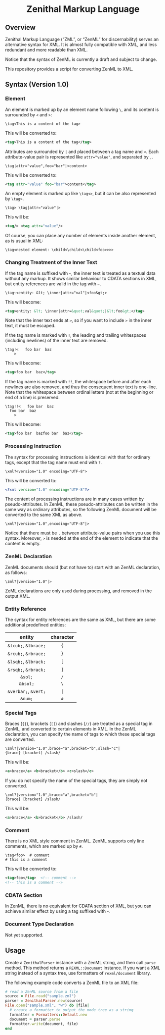 <div align="center">
<h1>Zenithal Markup Language</h1>
</div>

## Overview
Zenithal Markup Language (“ZML”, or “ZenML” for discernability) serves an alternative syntax for XML.
It is almost fully compatible with XML, and less redundant and more readable than XML.

Notice that the syntax of ZenML is currently a draft and subject to change.

This repository provides a script for converting ZenML to XML.

## Syntax (Version 1.0)

### Element
An element is marked up by an element name following `\`, and its content is surrounded by `<` and `>`:
```
\tag<This is a content of the tag>
```
This will be converted to:
```xml
<tag>This is a content of the tag</tag>
```

Attributes are surrounded by `|` and placed between a tag name and `<`.
Each attribute-value pair is represented like `attr="value"`, and separated by `,`.
```
\tag|attr="value",foo="bar"|<content>
```
This will be converted to:
```xml
<tag attr="value" foo="bar">content</tag>
```

An empty element is marked up like `\tag<>`, but it can be also represented by `\tag>`.
```
\tag> \tag|attr="value"|>
```
This will be:
```xml
<tag/> <tag attr="value"/>
```

Of course, you can place any number of elements inside another element, as is usual in XML: 
```
\tag<nested element: \child<\child<\child<foo>>>>
```

### Changing Treatment of the Inner Text
If the tag name is suffixed with `~`, the inner text is treated as a textual data without any markup.
It shows similar behaviour to CDATA sections in XML, but entity references are valid in the tag with `~`.
```
\tag~<entity: &lt; \inner|attr="val"|<foo&gt;>
```
This will become:
```xml
<tag>entity: &lt; \inner|attr=&quot;val&quot;|&lt;foo&gt;</tag>
```
Note that the inner text ends at `>`, so if you want to include `>` in the inner text, it must be escaped.

If the tag name is marked with `!`, the leading and trailing whitespaces (including newlines) of the inner text are removed.
```
\tag!<   foo bar  baz 
    >
```
This will become:
```xml
<tag>foo bar  baz</tag>
```
If the tag name is marked with `!!`, the whitespace before and after each newlines are also removed, and thus the consequent inner text is one-line.
Note that the whitespace between ordinal letters (not at the beginning or end of a line) is preserved.
```
\tag!!<   foo bar  baz
  foo bar  baz 
    >
```
This will become:
```xml
<tag>foo bar  bazfoo bar  baz</tag>
```

### Processing Instruction
The syntax for processing instructions is identical with that for ordinary tags, except that the tag name must end with `?`.
```
\xml?<version="1.0" encoding="UTF-8">
```
This will be converted to:
```xml
<?xml version="1.0" encoding="UTF-8"?>
```

The content of processing instructions are in many cases written by pseudo-attributes.
In ZenML, these pseudo-attributes can be written in the same way as ordinary attributes, so the following ZenML document will be converted to the same XML as above.
```
\xml?|version="1.0",encoding="UTF-8"|>
```
Notice that there must be `,` between attribute-value pairs when you use this syntax.
Moreover, `>` is needed at the end of the element to indicate that the content is empty.

### ZenML Declaration
ZenML documents should (but not have to) start with an ZenML declaration, as follows:
```
\zml?|version="1.0"|>
```
ZeML declarations are only used during processing, and removed in the output XML.

### Entity Reference
The syntax for entity references are the same as XML, but there are some additional predefined entities:

| entity | character |
|:------:|:---------:|
| `&lcub;`, `&lbrace;` | `{` |
| `&rcub;`, `&rbrace;` | `}` |
| `&lsqb;`, `&lbrack;` | `[` |
| `&rsqb;`, `&rbrack;` | `]` |
| `&sol;` | `/` |
| `&bsol;` | `\` |
| `&verbar;`, `&vert;` | `\|` |
| `&num;` | `#` |

### Special Tags
Braces (`{}`), brackets (`[]`) and slashes (`//`) are treated as a special tag in ZenML, and converted to certain elements in XML.
In the ZenML declaration, you can specify the name of tags to which these special tags are converted.
```
\zml?|version="1.0",brace="a",bracket="b",slash="c"|
{brace} [bracket] /slash/
```
This will be:
```xml
<a>brace</a> <b>bracket</b> <c>slash</c>
```
If you do not specify the name of the special tags, they are simply not converted.
```
\zml?|version="1.0",brace="a",bracket="b"|
{brace} [bracket] /slash/
```
This will be:
```xml
<a>brace</a> <b>bracket</b> /slash/
```

### Comment
There is no XML style comment in ZenML.
ZenML supports only line comments, which are marked up by `#`.
```
\tag<foo>  # comment
# this is a comment
```
This will be converted to:
```xml
<tag>foo</tag>  <!-- comment -->
<!-- this is a comment -->
```

### CDATA Section
In ZenML, there is no equivalent for CDATA section of XML, but you can achieve similar effect by using a tag suffixed with `~`.

### Document Type Declaration
Not yet supported.

## Usage
Create a `ZenithalParser` instance with a ZenML string, and then call `parse` method.
This method returns a `REXML::Document` instance.
If you want a XML string instead of a syntax tree, use formatters of `rexml/document` library.

The following example code converts a ZenML file to an XML file:
```ruby
# read a ZenML source from a file
source = File.read("sample.zml")
parser = ZenithalParser.new(source)
File.open("sample.xml", "w") do |file|
  # create a formatter to output the node tree as a string
  formatter = Formatters::Default.new
  document = parser.parse
  formatter.write(document, file)
end
```